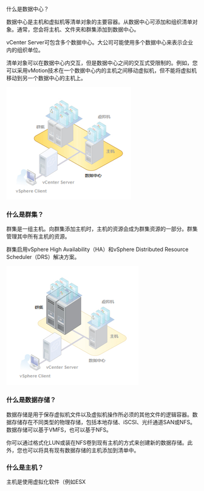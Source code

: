 什么是数据中心？

数据中心是主机和虚拟机等清单对象的主要容器。从数据中心可添加和组织清单对象。通常，您会将主机、文件夹和群集添加到数据中心。

vCenter Server可包含多个数据中心。大公司可能使用多个数据中心来表示企业内的组织单位。

清单对象可以在数据中心内交互，但是数据中心之间的交互式受限制的。例如，您可以采用vMotion技术在一个数据中心内的主机之间移动虚拟机，但不能将虚拟机移动到另一个数据中心的主机上。

![](vSphere学习笔记.assets/2023-10-25_182750.png)

### 什么是群集？

群集是一组主机。向群集添加主机时，主机的资源会成为群集资源的一部分。群集管理其中所有主机的资源。

群集启用vSphere High Availability（HA）和vSphere Distributed Resource Scheduler（DRS）解决方案。

![](vSphere学习笔记.assets/2023-10-25_181155.png)

### 什么是数据存储？

数据存储是用于保存虚拟机文件以及虚拟机操作所必须的其他文件的逻辑容器。数据存储存在不同类型的物理存储，包括本地存储、iSCSI、光纤通道SAN或NFS。数据存储可以基于VMFS，也可以基于NFS。

你可以通过格式化LUN或装在NFS卷到现有主机的方式来创建新的数据存储。此外，您也可以将具有现有数据存储的主机添加到清单中。

### 什么是主机？

主机是使用虚拟化软件（例如ESX